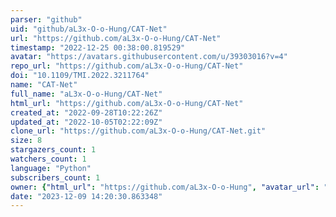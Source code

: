 ```yaml
---
parser: "github"
uid: "github/aL3x-O-o-Hung/CAT-Net"
url: "https://github.com/aL3x-O-o-Hung/CAT-Net"
timestamp: "2022-12-25 00:38:00.819529"
avatar: "https://avatars.githubusercontent.com/u/39303016?v=4"
repo_url: "https://github.com/aL3x-O-o-Hung/CAT-Net"
doi: "10.1109/TMI.2022.3211764"
name: "CAT-Net"
full_name: "aL3x-O-o-Hung/CAT-Net"
html_url: "https://github.com/aL3x-O-o-Hung/CAT-Net"
created_at: "2022-09-28T10:22:26Z"
updated_at: "2022-10-05T02:22:09Z"
clone_url: "https://github.com/aL3x-O-o-Hung/CAT-Net.git"
size: 8
stargazers_count: 1
watchers_count: 1
language: "Python"
subscribers_count: 1
owner: {"html_url": "https://github.com/aL3x-O-o-Hung", "avatar_url": "https://avatars.githubusercontent.com/u/39303016?v=4", "login": "aL3x-O-o-Hung", "type": "User"}
date: "2023-12-09 14:20:30.863348"
---
```


